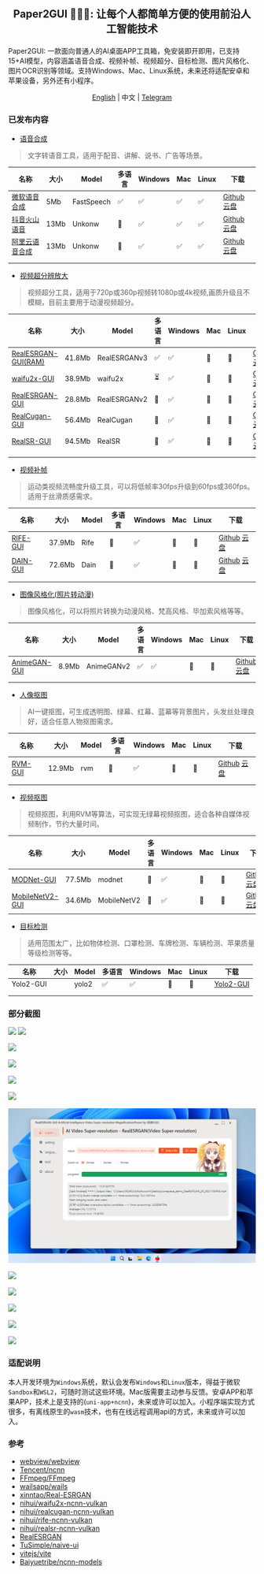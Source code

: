 ##  <p align="center"> Paper2GUI 🚀🚀🌟: 让每个人都简单方便的使用前沿人工智能技术 </p>

Paper2GUI: 一款面向普通人的AI桌面APP工具箱，免安装即开即用，已支持15+AI模型，内容涵盖语音合成、视频补帧、视频超分、目标检测、图片风格化、图片OCR识别等领域。支持Windows、Mac、Linux系统，未来还将适配安卓和苹果设备，另外还有小程序。

<p align="center"><a href="README_en.md">English</a> | 中文 | <a href="https://t.me/baiyueblog">Telegram</a></p>

### 已发布内容

- [语音合成](Text2Speech/readme.md)
  
> 文字转语音工具，适用于配音、讲解、说书、广告等场景。

| 名称                                         | 大小 | Model      | 多语言 | Windows | Mac | Linux | 下载                                                                                                                        |
| -------------------------------------------- | ---- | ---------- | ------ | ------- | --- | ----- | --------------------------------------------------------------------------------------------------------------------------- |
| [微软语音合成](Text2Speech/microsoft_tts.md) | 5Mb  | FastSpeech | ✅      | ✅       | ✅   | ✅     | [Github](https://github.com/Baiyuetribe/paper2gui/releases/tag/Published) [云盘](https://www.aliyundrive.com/s/2b4hyudGkni) |
| [抖音火山语音](Text2Speech/huoshan_tts.md)   | 13Mb | Unkonw     | 🔲      | ✅       | ✅   | ✅     | [Github](https://github.com/Baiyuetribe/paper2gui/releases/tag/Published) [云盘](https://www.aliyundrive.com/s/2b4hyudGkni) |
| [阿里云语音合成](Text2Speech/aliyun_tts.md)  | 13Mb | Unkonw     | 🔲      | ✅       | ✅   | ✅     | [Github](https://github.com/Baiyuetribe/paper2gui/releases/tag/Published) [云盘](https://www.aliyundrive.com/s/2b4hyudGkni) |
|                                              |      |            |        |         |     |       |                                                                                                                             |
|                                              |      |            |        |         |     |       |                                                                                                                             |  |

- [视频超分辨放大](Video%20Super%20Resolution/readme.md)

> 视频超分工具，适用于720p或360p视频转1080p或4k视频,画质升级且不模糊，目前主要用于动漫视频超分。
  
| 名称                                                                    | 大小   | Model        | 多语言 | Windows | Mac | Linux | 下载                                                                                                                        |
| ----------------------------------------------------------------------- | ------ | ------------ | ------ | ------- | --- | ----- | --------------------------------------------------------------------------------------------------------------------------- |
| [RealESRGAN-GUI(RAM)](Video%20Super%20Resolution/RealESRGAN-GUI-RAM.md) | 41.8Mb | RealESRGANv3 | ✅      | ✅       | 🔲   | 🔲     | [Github](https://github.com/Baiyuetribe/paper2gui/releases/tag/Published) [云盘](https://www.aliyundrive.com/s/2b4hyudGkni) |
| [waifu2x-GUI](Video%20Super%20Resolution/waifu2x-gui.md)                | 38.9Mb | waifu2x      | ⏳      | ✅       | 🔲   | 🔲     | [Github](https://github.com/Baiyuetribe/paper2gui/releases/tag/Published) [云盘](https://www.aliyundrive.com/s/2b4hyudGkni) |
| [RealESRGAN-GUI](Video%20Super%20Resolution/RealESRGAN-GUI.md)          | 28.8Mb | RealESRGANv2 | 🔲      | ✅       | 🔲   | 🔲     | [Github](https://github.com/Baiyuetribe/paper2gui/releases/tag/Published) [云盘](https://www.aliyundrive.com/s/2b4hyudGkni) |
| [RealCugan-GUI](Video%20Super%20Resolution/RealCugan-GUI.md)            | 56.4Mb | RealCugan    | 🔲      | ✅       | 🔲   | 🔲     | [Github](https://github.com/Baiyuetribe/paper2gui/releases/tag/Published) [云盘](https://www.aliyundrive.com/s/2b4hyudGkni) |
| [RealSR-GUI](Video%20Super%20Resolution/RealSR-GUI.md)                  | 94.5Mb | RealSR       | 🔲      | ✅       | 🔲   | 🔲     | [Github](https://github.com/Baiyuetribe/paper2gui/releases/tag/Published) [云盘](https://www.aliyundrive.com/s/2b4hyudGkni) |
|                                                                         |        |              |        |         |     |       |                                                                                                                             |
|                                                                         |        |              |        |         |     |       |


- [视频补帧](Video%20Frame%20Interpolation/readme.md)

> 运动类视频流畅度升级工具，可以将低帧率30fps升级到60fps或360fps。适用于丝滑质感需求。

| 名称                                                  | 大小   | Model | 多语言 | Windows | Mac | Linux | 下载                                                                                                                        |
| ----------------------------------------------------- | ------ | ----- | ------ | ------- | --- | ----- | --------------------------------------------------------------------------------------------------------------------------- |
| [RIFE-GUI](Video%20Frame%20Interpolation/rife-gui.md) | 37.9Mb | Rife  | 🔲      | ✅       | 🔲   | 🔲     | [Github](https://github.com/Baiyuetribe/paper2gui/releases/tag/Published) [云盘](https://www.aliyundrive.com/s/2b4hyudGkni) |
| [DAIN-GUI](Video%20Frame%20Interpolation/dain-gui.md) | 72.6Mb | Dain  | 🔲      | ✅       | 🔲   | 🔲     | [Github](https://github.com/Baiyuetribe/paper2gui/releases/tag/Published) [云盘](https://www.aliyundrive.com/s/2b4hyudGkni) |
|                                                       |        |       |        |         |     |       |                                                                                                                             |
|                                                       |        |       |        |         |     |       |                                                                                                                             |

- [图像风格化(照片转动漫)](Style%20Transfer/readme.md)

> 图像风格化，可以将照片转换为动漫风格、梵高风格、毕加索风格等等。

| 名称                                             | 大小  | Model      | 多语言 | Windows | Mac | Linux | 下载                                                                                                                        |
| ------------------------------------------------ | ----- | ---------- | ------ | ------- | --- | ----- | --------------------------------------------------------------------------------------------------------------------------- |
| [AnimeGAN-GUI](Style%20Transfer/animegan_gui.md) | 8.9Mb | AnimeGANv2 | ✅      | ✅       | 🔲   | 🔲     | [Github](https://github.com/Baiyuetribe/paper2gui/releases/tag/Published) [云盘](https://www.aliyundrive.com/s/2b4hyudGkni) |
|                                                  |       |            |        |         |     |       |                                                                                                                             |
|                                                  |       |            |        |         |     |       |                                                                                                                             |  |

- [人像抠图](ImageMatting/readme.md)

> AI一键抠图，可生成透明图、绿幕、红幕、蓝幕等背景图片，头发丝处理良好，适合任意人物抠图需求。

| 名称                               | 大小   | Model | 多语言 | Windows | Mac | Linux | 下载                                                                                                                        |
| ---------------------------------- | ------ | ----- | ------ | ------- | --- | ----- | --------------------------------------------------------------------------------------------------------------------------- |
| [RVM-GUI](ImageMatting/rvm_gui.md) | 12.9Mb | rvm   | 🔲      | ✅       | 🔲   | 🔲     | [Github](https://github.com/Baiyuetribe/paper2gui/releases/tag/Published) [云盘](https://www.aliyundrive.com/s/2b4hyudGkni) |
|                                    |        |       |        |         |     |       |                                                                                                                             |
|                                    |

- [视频抠图](VideoMatting/readme.md)

> 视频抠图，利用RVM等算法，可实现无绿幕视频抠图，适合各种自媒体视频制作，节约大量时间。

| 名称                                          | 大小   | Model       | 多语言 | Windows | Mac | Linux | 下载                                                                                                                        |
| --------------------------------------------- | ------ | ----------- | ------ | ------- | --- | ----- | --------------------------------------------------------------------------------------------------------------------------- |
| [MODNet-GUI](VideoMatting/modnet_gui.md)      | 77.5Mb | modnet      | 🔲      | ✅       | 🔲   | 🔲     | [Github](https://github.com/Baiyuetribe/paper2gui/releases/tag/Published) [云盘](https://www.aliyundrive.com/s/2b4hyudGkni) |
| [MobileNetV2-GUI](VideoMatting/modnet_gui.md) | 34.6Mb | MobileNetV2 | 🔲      | ✅       | 🔲   | 🔲     | [Github](https://github.com/Baiyuetribe/paper2gui/releases/tag/Published) [云盘](https://www.aliyundrive.com/s/2b4hyudGkni) |
|                                               |        |             |        |         |     |       |                                                                                                                             |  |


- [目标检测](Object%20Detection/readme.md)

> 适用范围太广，比如物体检测、口罩检测、车牌检测、车辆检测、苹果质量等级检测等等。

| 名称      | 大小 | Model | 多语言 | Windows | Mac | Linux | 下载                                                  |
| --------- | ---- | ----- | ------ | ------- | --- | ----- | ----------------------------------------------------- |
| Yolo2-GUI |      | yolo2 | ✅      | ✅       | 🔲   | 🔲     | [Yolo2-GUI](https://github.com/Baiyuetribe/paper2gui) |
|           |      |       |        |         |     |       |                                                       |
|           |      |       |        |         |     |       |                                                       |  |


### 部分截图

![](https://cdn.jsdelivr.net/gh/Baiyuetribe/paper2gui@main/docs/images/huoshan_tts.png)
![](https://cdn.jsdelivr.net/gh/Baiyuetribe/paper2gui@main/docs/images/microsoft_tts.gif)

![](https://cdn.jsdelivr.net/gh/Baiyuetribe/paper2gui@main/docs/images/rife-gui.gif)

![](https://cdn.jsdelivr.net/gh/Baiyuetribe/paper2gui@main/docs/images/modnet_gui.png)

![](https://cdn.jsdelivr.net/gh/Baiyuetribe/paper2gui@main/docs/images/waifu2x-gui.png)

![](https://cdn.jsdelivr.net/gh/Baiyuetribe/paper2gui@main/docs/images/RealESRGANv2-GUI.png)

![](docs/images/realESRGAN_RAM.png)

![](https://cdn.jsdelivr.net/gh/Baiyuetribe/paper2gui@main/docs/images/realcugan-gui.png)

![](https://cdn.jsdelivr.net/gh/Baiyuetribe/paper2gui@main/docs/images/realsr-gui.png)

![](https://cdn.jsdelivr.net/gh/Baiyuetribe/paper2gui@main/docs/images/aliyun-tts.png)

![](https://cdn.jsdelivr.net/gh/Baiyuetribe/paper2gui@main/docs/images/animegan-gui.png)

![](https://cdn.jsdelivr.net/gh/Baiyuetribe/paper2gui@main/docs/images/yalo2screen.gif)


### 适配说明

本人开发环境为`Windows`系统，默认会发布`Windows`和`Linux`版本，得益于微软`Sandbox`和`WSL2`，可随时测试这些环境。Mac版需要主动参与反馈。安卓APP和苹果APP，技术上是支持的(`uni-app+ncnn`)，未来或许可以加入。小程序端实现方式很多，有离线原生的`wasm`技术，也有在线远程调用api的方式，未来或许可以加入。

### 参考

- [webview/webview](https://github.com/webview/webview)
- [Tencent/ncnn](https://github.com/Tencent/ncnn)
- [FFmpeg/FFmpeg](https://github.com/FFmpeg/FFmpeg)
- [wailsapp/wails](https://github.com/wailsapp/wails)
- [xinntao/Real-ESRGAN](https://github.com/xinntao/Real-ESRGAN)
- [nihui/waifu2x-ncnn-vulkan](https://github.com/nihui/waifu2x-ncnn-vulkan)
- [nihui/realcugan-ncnn-vulkan](https://github.com/nihui/realcugan-ncnn-vulkan)
- [nihui/rife-ncnn-vulkan](https://github.com/nihui/rife-ncnn-vulkan)
- [nihui/realsr-ncnn-vulkan](https://github.com/nihui/realsr-ncnn-vulkan)
- [RealESRGAN](https://github.com/xinntao/Real-ESRGAN/)
- [TuSimple/naive-ui](https://github.com/TuSimple/naive-ui)
- [vitejs/vite](https://github.com/vitejs/vite)
- [Baiyuetribe/ncnn-models](https://github.com/Baiyuetribe/ncnn-models)